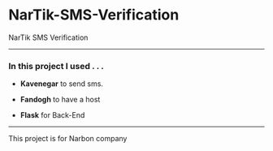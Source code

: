 # NarTik-SMS-Verification

NarTik SMS Verification

---

### In this project I used . . .

- **Kavenegar** to send sms.

- **Fandogh** to have a host

- **Flask** for Back-End

---

This project is for Narbon company